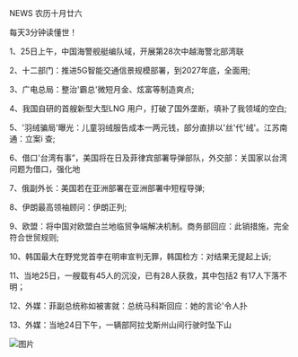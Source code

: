 NEWS 农历十月廿六

每天3分钟读懂世！

1、25日上午，中国海警舰艇编队域，开展第28次中越海警北部湾联

2、十二部门：推进5G智能交通信景规模部署，到2027年底，全面用;

3、广电总局：整治'霸总'微短月金、炫富等制造爽点;

4、我国自研的首艘新型大型LNG 用户，打破了国外垄断，填补了我领域的空白;

5、'羽绒骗局'曝光：儿童羽绒服告成本一两元钱，部分直排以'丝'代'绒'。江苏南通：立案i 查;

6、借口'台湾有事”，美国将在日及菲律宾部署导弹部队，外交部：关国家以台湾问题为借口，强化地

7、俄副外长：美国若在亚洲部署在亚洲部署中短程导弹;

8、伊朗最高领袖顾问：伊朗正列;

9、欧盟：将中国对欧盟白兰地临贸争端解决机制。商务部回应：此销措施，完全符合世贸规则;

10、韩国最大在野党党首李在明审宣判无罪，韩国检方：对结果无提起上诉;

11、当地25日，一艘载有45人的沉没，已有28人获救，其中包括2 有17人下落不明；

12、外媒：菲副总统称如被害就：总统马科斯回应：她的言论'令人扑

13、外媒：当地24日下午，一辆部阿拉戈斯州山间行驶时坠下山

![图片](https://api.03c3.cn/api/zb)
